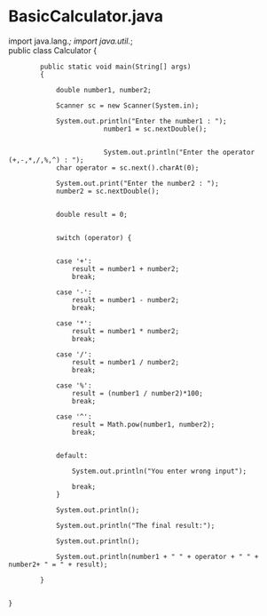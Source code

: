 # BasicCalculator.java
   import java.lang.*;
   import java.util.*; 	
	   public class Calculator {

			public static void main(String[] args)
			{
			
				double number1, number2;

			    Scanner sc = new Scanner(System.in);
			    
			    System.out.println("Enter the number1 : ");
                            number1 = sc.nextDouble();
				
                
                            System.out.println("Enter the operator (+,-,*,/,%,^) : ");
			    char operator = sc.next().charAt(0);
                
			    System.out.print("Enter the number2 : ");
			    number2 = sc.nextDouble();
				
				
				double result = 0;
                                
                
				switch (operator) {

				
				case '+':
					result = number1 + number2;
					break;

				case '-':
				    result = number1 - number2;
					break;
				
				case '*':
					result = number1 * number2;
					break;
				
				case '/':
					result = number1 / number2;
					break;
				
				case '%':					
					result = (number1 / number2)*100;				
					break;
				
				case '^':
				    result = Math.pow(number1, number2);
					break;
					
					
				default:

					System.out.println("You enter wrong input");

					break;
				}

				System.out.println();
				
				System.out.println("The final result:");

				System.out.println();

				System.out.println(number1 + " " + operator + " " + number2+ " = " + result);
			
			}
		

	}


